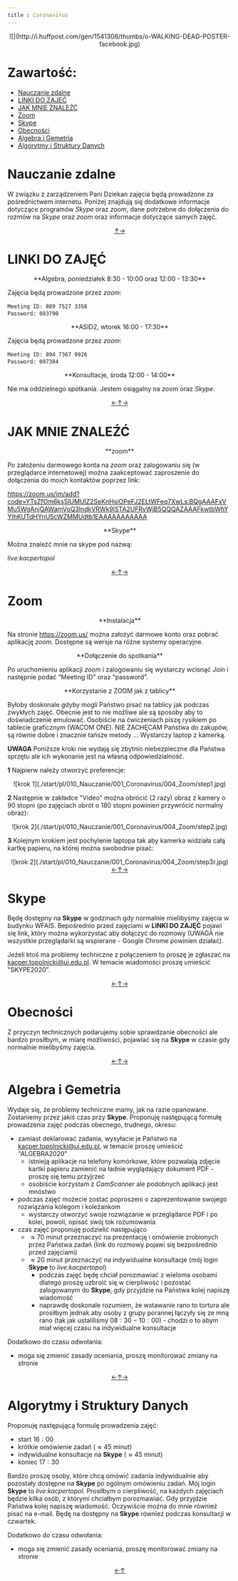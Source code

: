 ```yaml
---
title : Coronavirus
---
```


<center>
![](http://i.huffpost.com/gen/1541306/thumbs/o-WALKING-DEAD-POSTER-facebook.jpg)
</center>



# Zawartość:

* [Nauczanie zdalne](#nauczanie-zdalne)
* [LINKI DO ZAJĘĆ](#linki-do-zajęć)
* [JAK MNIE ZNALEŹĆ](#jak-mnie-znaleźć)
* [Zoom](#zoom)
* [Skype](#skype)
* [Obecności](#obecności)
* [Algebra i Gemetria](#algebra-i-gemetria)
* [Algorytmy i Struktury Danych](#algorytmy-i-struktury-danych)



# Nauczanie zdalne

W związku z zarządzeniem Pani Dziekan zajęcia będą prowadzone
za pośrednictwem internetu. Poniżej 
znajdują się dodatkowe informacje dotyczące programów *Skype* oraz *zoom*,
dane potrzebne do dołączenia do rozmów na *Skype* oraz *zoom*
oraz informacje dotyczące samych zajęć.

<div style="text-align: center"><a href = #zawartość title = "zawartość">↑</a><a href = #linki-do-zajęć title = "linki do zajęć">→</a></div>

# LINKI DO ZAJĘĆ

<center>
**Algebra, poniedziałek 8:30 - 10:00 oraz 12:00 - 13:30**
</center>

Zajęcia będą prowadzone przez *zoom*:
```
Meeting ID: 889 7527 3358
Password: 083790
```

<center>
**ASID2, wtorek 16:00 - 17:30**
</center>

Zajęcia będą prowadzone przez *zoom*:
```
Meeting ID: 894 7367 9926
Password: 097384
```

<center>
**Konsultacje, środa 12:00 - 14:00**
</center>

Nie ma oddzielnego spotkania. Jestem osiągalny na *zoom*
oraz *Skype*.

<div style="text-align: center"><a href = #nauczanie-zdalne title = "nauczanie zdalne">←</a><a href = #zawartość title = "zawartość">↑</a><a href = #jak-mnie-znaleźć title = "jak mnie znaleźć">→</a></div>

# JAK MNIE ZNALEŹĆ

<center>
**zoom**
</center>

Po założeniu darmowego konta na *zoom* oraz zalogowaniu się (w przeglądarce internetowej)
można zaakceptować zaproszenie do dołączenia do moich kontaktów poprzez link:

<https://zoom.us/im/add?code=YTsZfOm6ksSlUMUlZ2SeKnHsiOPeFJ2ELtWFeq7XwLs.BQgAAAFxVMu5WgAnjQAWamVoQ3lndkVRWk9lSTA2UFRvWjB5QQQAZAAAFkwtbWhYYlhKUTdHYnU5cWZMMUdtb1EAAAAAAAAAAA>


<center>
**Skype**
</center>

Można znaleźć mnie na skype pod nazwą:

*live:kacpertopol*

<div style="text-align: center"><a href = #linki-do-zajęć title = "linki do zajęć">←</a><a href = #zawartość title = "zawartość">↑</a><a href = #zoom title = "zoom">→</a></div>

# Zoom

<center>
**Instalacja**
</center>

Na stronie <https://zoom.us/>
można założyć darmowe konto oraz pobrać aplikację *zoom*. Dostępne
są wersje na różne systemy operacyjne.

<center>
**Dołączenie do spotkania**
</center>

Po uruchomieniu aplikacji *zoom* i zalogowaniu się
wystarczy wcisnąć *Join* i następnie podać "Meeting ID"
oraz "password". 

<center>
**Korzystanie z ZOOM jak z tablicy**
</center>

Byłoby doskonale gdyby mogli Państwo pisać na tablicy jak podczas
zwykłych zajęć. Obecnie jest to nie możliwe ale są sposoby aby to
doświadczenie emulować.
Osobiście na ćwiczeniach piszę rysikiem po tablecie graficznym (WACOM ONE). 
NIE ZACHĘCAM Państwa do zakupów, są równie dobre i znacznie tańsze metody ...
Wystarczy laptop z kamerką.

**UWAGA** Poniższe kroki nie wydają się zbytnio niebezpieczne
dla Państwa sprzętu ale ich wykonanie jest na własną odpowiedzialność.

**1** Najpierw należy otworzyć preferencje:

<center>
![krok 1](./start/pl/010_Nauczanie/001_Coronavirus/004_Zoom/step1.jpg)
</center>

**2** Następnie w zakładce "Video" można obrócić (2 razy) obraz z kamery
o $90$ stopni (po zajęciach obrót o $180$ stopni powinien przywrócić 
normalny obraz):

<center>
![krok 2](./start/pl/010_Nauczanie/001_Coronavirus/004_Zoom/step2.jpg)
</center>

**3** Kolejnym krokiem jest pochylenie laptopa tak aby kamerka widziała całą kartkę papieru,
na której można swobodnie pisać:

<center>
![krok 2](./start/pl/010_Nauczanie/001_Coronavirus/004_Zoom/step3r.jpg)
</center>





<div style="text-align: center"><a href = #jak-mnie-znaleźć title = "jak mnie znaleźć">←</a><a href = #zawartość title = "zawartość">↑</a><a href = #skype title = "skype">→</a></div>

# Skype

Będę dostępny na **Skype** w godzinach
gdy normalnie mielibyśmy zajęcia w budynku WFAIS. Bepośrednio
przed zajęciami w **LINKI DO ZAJĘĆ** pojawi się link, który można wykorzystać
aby dołączyć do rozmowy (UWAGA nie wszystkie przeglądarki
są wspierane - Google Chrome powinien działać).

Jeżeli ktoś ma problemy techniczne z połączeniem
to proszę je zgłaszać na <kacper.topolnicki@uj.edu.pl>.
W temacie wiadomości proszę umieścić "SKYPE2020".

<div style="text-align: center"><a href = #zoom title = "zoom">←</a><a href = #zawartość title = "zawartość">↑</a><a href = #obecności title = "obecności">→</a></div>

# Obecności

Z przyczyn technicznych podarujemy sobie sprawdzanie obecności ale
bardzo prosiłbym, w miarę możliwości, pojawiać się na **Skype**
w czasie gdy normalnie mielibyśmy zajęcia.

<div style="text-align: center"><a href = #skype title = "skype">←</a><a href = #zawartość title = "zawartość">↑</a><a href = #algebra-i-gemetria title = "algebra i gemetria">→</a></div>

# Algebra i Gemetria

Wydaje się, że problemy techniczne mamy, jak na razie opanowane. 
Zostaniemy przez jakiś czas przy **Skype**.
Proponuję następującą formułę prowadzenia zajęć podczas 
obecnego, trudnego, okresu:

* zamiast deklarować zadania, wysyłacie je Państwo na <kacper.topolnicki@uj.edu.pl>,
  w temacie proszę umieścić "ALGEBRA2020"
  * istnieją aplikacje na telefony komórkowe, które pozwalają zdjęcie
    kartki papieru zamienić na ładnie wyglądający dokument PDF - proszę
    się temu przyjrzeć
  * osobiście korzystam z *CamScanner* ale podobnych aplikacji jest mnóstwo
* podczas zajęć możecie zostać poproszeni o zaprezentowanie swojego rozwiązania kolegom i koleżankom
  * wystarczy otworzyć swoje rozwiązanie w przeglądarce PDF i po kolei, powoli, opisać
    swój tok rozumowania 
* czas zajęć proponuję podzielić następująco
  * $\approx 70$ minut przeznaczyć na prezentację i omówienie zrobionych przez Państwa zadań (link do rozmowy pojawi się 
    bezpośrednio przed zajęciami)
  * $\approx 20$ minut przeznaczyć na indywidualne konsultacje (mój login **Skype** to *live:kacpertopol*)
    * podczas zajęć będę chciał porozmawiać z wieloma osobami dlatego proszę uzbroić się w cierpliwość i
      pozostać zalogowanym do **Skype**,
      gdy przyjdzie na Państwa kolej napiszę wiadomość
    * naprawdę doskonale rozumiem, że wstawanie rano to tortura ale prosiłbym jednak aby osoby z grupy 
      porannej łączyły się ze mną rano (tak jak ustaliliśmy $08:30 - 10:00$) - chodzi o to abym miał więcej czasu na indywidualne konsultacje

Dodatkowo do czasu odwołania:

* moga się zmienić zasady oceniania, proszę monitorować zmiany na stronie


<div style="text-align: center"><a href = #obecności title = "obecności">←</a><a href = #zawartość title = "zawartość">↑</a><a href = #algorytmy-i-struktury-danych title = "algorytmy i struktury danych">→</a></div>

# Algorytmy i Struktury Danych

Proponuję następującą formulę prowadzenia zajęć:

* start $16:00$
* krótkie omówienie zadań ($\approx 45$ minut)
* indywidualne konsultacje na **Skype** ($\approx 45$ minut)
* koniec $17:30$

Bardzo proszę osoby, które chcą omówić zadania indywidualnie aby 
pozostały dostępne na **Skype** po ogólnym omówieniu zadań.
Mój login **Skype** to *live:kacpertopol*.
Prosiłbym o cierpliwość, na każdych zajęciach będzie kilka osób, z którymi
chciałbym porozmawiać. Gdy przyjdzie Państwa kolej napiszę wiadomość. 
Oczywiście można do mnie również pisać na e-mail. Będę na 
dostępny na **Skype** równiez podczas konsultacji w czwartek.

Dodatkowo do czasu odwołania:

* moga się zmienić zasady oceniania, proszę monitorować zmiany na stronie


<div style="text-align: center"><a href = #algebra-i-gemetria title = "algebra i gemetria">←</a><a href = #zawartość title = "zawartość">↑</a></div>
